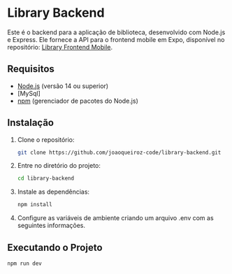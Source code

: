 # Library Backend

Este é o backend para a aplicação de biblioteca, desenvolvido com Node.js e Express. Ele fornece a API para o frontend mobile em Expo, disponível no repositório: [Library Frontend Mobile](https://github.com/joaoqueiroz-code/library-frontend-mobile).

## Requisitos

- [Node.js](https://nodejs.org/) (versão 14 ou superior)
- [MySql]
- [npm](https://www.npmjs.com/) (gerenciador de pacotes do Node.js)

## Instalação

1. Clone o repositório:
   ```bash
   git clone https://github.com/joaoqueiroz-code/library-backend.git

2. Entre no diretório do projeto:
   ```bash
   cd library-backend

3. Instale as dependências:
   ```bash
   npm install

4. Configure as variáveis de ambiente criando um arquivo .env com as seguintes informações.

## Executando o Projeto
   ```bash 
   npm run dev
